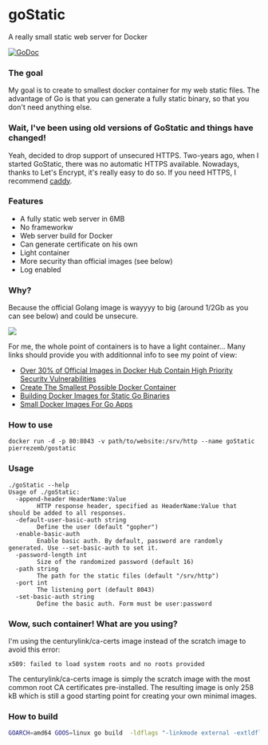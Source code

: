 # goStatic
A really small static web server for Docker

[![GoDoc](https://godoc.org/github.com/PierreZ/goStatic?status.svg)](https://godoc.org/github.com/PierreZ/goStatic)

### The goal
My goal is to create to smallest docker container for my web static files. The advantage of Go is that you can generate a fully static binary, so that you don't need anything else.

### Wait, I've been using old versions of GoStatic and things have changed!

Yeah, decided to drop support of unsecured HTTPS. Two-years ago, when I started GoStatic, there was no automatic HTTPS available. Nowadays, thanks to Let's Encrypt, it's really easy to do so. If you need HTTPS, I recommend [caddy](https://caddyserver.com).

### Features
 * A fully static web server in 6MB
 * No frameworkw
 * Web server build for Docker
 * Can generate certificate on his own
 * Light container
 * More security than official images (see below)
 * Log enabled

### Why?
Because the official Golang image is wayyyy to big (around 1/2Gb as you can see below) and could be unsecure.

[![](https://badge.imagelayers.io/golang:latest.svg)](https://imagelayers.io/?images=golang:latest 'Get your own badge on imagelayers.io')

For me, the whole point of containers is to have a light container...
Many links should provide you with additionnal info to see my point of view:

 * [Over 30% of Official Images in Docker Hub Contain High Priority Security Vulnerabilities](http://www.banyanops.com/blog/analyzing-docker-hub/)
 * [Create The Smallest Possible Docker Container](http://blog.xebia.com/2014/07/04/create-the-smallest-possible-docker-container/)
 * [Building Docker Images for Static Go Binaries](https://medium.com/@kelseyhightower/optimizing-docker-images-for-static-binaries-b5696e26eb07)
 * [Small Docker Images For Go Apps](https://www.ctl.io/developers/blog/post/small-docker-images-for-go-apps)

### How to use
```
docker run -d -p 80:8043 -v path/to/website:/srv/http --name goStatic pierrezemb/gostatic
```

### Usage 

```
./goStatic --help
Usage of ./goStatic:
  -append-header HeaderName:Value
        HTTP response header, specified as HeaderName:Value that should be added to all responses.
  -default-user-basic-auth string
        Define the user (default "gopher")
  -enable-basic-auth
        Enable basic auth. By default, password are randomly generated. Use --set-basic-auth to set it.
  -password-length int
        Size of the randomized password (default 16)
  -path string
        The path for the static files (default "/srv/http")
  -port int
        The listening port (default 8043)
  -set-basic-auth string
        Define the basic auth. Form must be user:password
```



### Wow, such container! What are you using?

I'm using the centurylink/ca-certs image instead of the scratch image to avoid this error:

```
x509: failed to load system roots and no roots provided
```

The centurylink/ca-certs image is simply the scratch image with the most common root CA certificates pre-installed. The resulting image is only 258 kB which is still a good starting point for creating your own minimal images.

### How to build 

```bash
GOARCH=amd64 GOOS=linux go build  -ldflags "-linkmode external -extldflags -static -w"
```


